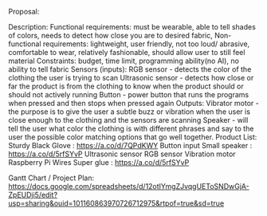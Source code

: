 Proposal: 

Description:
Functional requirements: must be wearable, able to tell shades of colors, needs to detect how close you are to desired fabric, 
Non-functional requirements: lightweight, user friendly, not too loud/ abrasive, comfortable to wear, relatively fashionable, should allow user to still feel material
Constraints: budget, time limit, programming ability(no AI), no ability to tell fabric
Sensors (inputs):
RGB sensor - detects the color of the clothing the user is trying to scan
Ultrasonic sensor - detects how close or far the product is from the clothing to know when the product should or should not actively running
Button - power button that runs the programs when pressed and then stops when pressed again
Outputs:
Vibrator motor - the purpose is to give the user a subtle buzz or vibration when the user is close enough to the clothing and the sensors are scanning
Speaker - will tell the user what color the clothing is with different phrases and say to the user the possible color matching options that go well together. 
Product List:
Sturdy Black Glove : https://a.co/d/7QPdKWY
Button input
Small speaker : https://a.co/d/5rfSYvP
Ultrasonic sensor
RGB sensor
Vibration motor
Raspberry Pi
Wires
Super glue : https://a.co/d/5rfSYvP

Gantt Chart / Project Plan: https://docs.google.com/spreadsheets/d/12otIYmgZJvqgUEToSNDwGjA-ZpEUDji5/edit?usp=sharing&ouid=101160863970726712975&rtpof=true&sd=true


